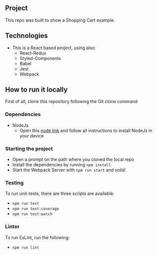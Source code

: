 ## Project

This repo was built to show a Shopping Cart example.

## Technologies

- This is a React based project, using also:
  - React-Redux
  - Styled-Components
  - Babel
  - Jest
  - Webpack

## How to run it locally

First of all, clone this repository following the Git clone command

### Dependencies

- NodeJs
  - Open this [node link](https://nodejs.org/en/) and follow all instructions to install NodeJs in your device

### Starting the project

- Open a prompt on the path where you cloned the local repo
- Install the dependencies by running `npm install`
- Start the Webpack Server with `npm run start` and voilá!

### Testing

To run unit-tests, there are three scripts are available:

- `npm run test`
- `npm run test:coverage`
- `npm run test:watch`

### Linter

To run EsLint, run the following:

- `npm run lint`
